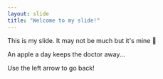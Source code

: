 ```yaml
---
layout: slide
title: "Welcome to my slide!"
---
```


This is my slide. It may not be much but it's mine :tada:

An apple a day keeps the doctor away...

Use the left arrow to go back!

